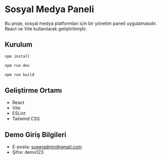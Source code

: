 # Sosyal Medya Paneli

Bu proje, sosyal medya platformları için bir yönetim paneli uygulamasıdır. React ve Vite kullanılarak geliştirilmiştir.


## Kurulum

```bash
npm install
```
```bash
npm run dev
```
```bash
npm run build
```

## Geliştirme Ortamı

- React
- Vite
- ESLint
- Tailwind CSS

## Demo Giriş Bilgileri

- E-posta: superadmin@gmail.com
- Şifre: demo123


